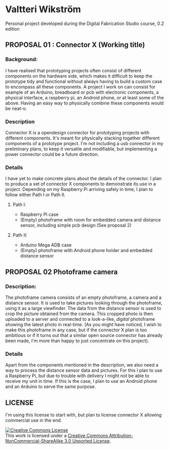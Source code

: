 # Valtteri Wikström

Personal project developed during the Digital Fabrication Studio course, 0.2 edition

## PROPOSAL 01 : Connector X (Working title)
### Background:
I have realised that prototyping projects often consist of different components on the hardware side, which makes it difficult to keep the prototype tidy and functional without always having to build a custom case to encompass all these components. A project I work on can consist for example of an Arduino, breadboard or pcb with electronic components, a physical interface, a raspberry pi, an Android phone, or at least some of the above. Having an easy way to physically combine these components would be neat-o.

### Description
Connector X is a opendesign connector for prototyping projects with different components. It's meant for physically stacking together different components of a prototype project. I'm not including a usb connector in my preliminary plans, to keep it versatile and modifiable, but implementing a power connector could be a future direction.

### Details
I have yet to make concrete plans about the details of the connector. I plan to produce a set of connector X components to demonstrate its use in a project. Depending on my Raspberry Pi arriving safely in time, I plan to follow either Path I or Path II.

1. Path I:
	* Raspberry Pi case
	* (Empty) photoframe with room for embedded camera and distance sensor, including simple pcb design (See proposal 2)



2. Path II:
	* Arduino Mega ADB case
	* (Empty) photoframe with Android phone holder and embedded distance sensor


## PROPOSAL 02 Photoframe camera
### Description:
The photoframe camera consists of an empty photoframe, a camera and a distance sensor. It is used to take pictures looking through the photoframe, using it as a large viewfinder. The data from the distance sensor is used to crop the picture obtained from the camera. This cropped photo is then uploaded to a server and connected to a look-a-like, _digital_ photoframe showing the latest photo in real-time. (As you might have noticed, I wish to make this photoframe in any case, but if the connector X plan is too ambitious or if it turns out that a similar open source connector has already been made, I'm more than happy to just concentrate on this project).

### Details
Apart from the components mentioned in the description, we also need a way to process the distance sensor data and pictures. For this I plan to use a Raspberry Pi, but due to trouble with delivery I might not be able to receive my unit in time. If this is the case, I plan to use an Android phone and an Arduino to serve the same purpose.


## LICENSE
I'm using this license to start with, but plan to license connector X allowing commercial use in the end.

<a rel="license" href="http://creativecommons.org/licenses/by-nc-sa/3.0/deed.en_US"><img alt="Creative Commons License" style="border-width:0" src="http://i.creativecommons.org/l/by-nc-sa/3.0/88x31.png" /></a><br />This work is licensed under a <a rel="license" href="http://creativecommons.org/licenses/by-nc-sa/3.0/deed.en_US">Creative Commons Attribution-NonCommercial-ShareAlike 3.0 Unported License</a>.